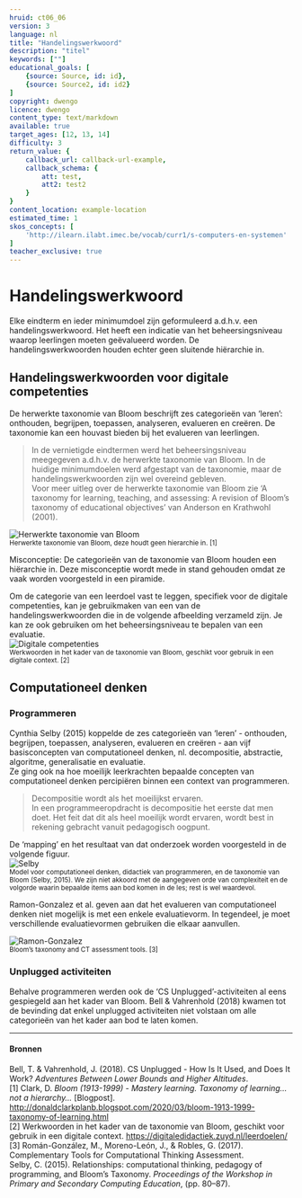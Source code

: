 ```yaml
---
hruid: ct06_06
version: 3
language: nl
title: "Handelingswerkwoord"
description: "titel"
keywords: [""]
educational_goals: [
    {source: Source, id: id}, 
    {source: Source2, id: id2}
]
copyright: dwengo
licence: dwengo
content_type: text/markdown
available: true
target_ages: [12, 13, 14]
difficulty: 3
return_value: {
    callback_url: callback-url-example,
    callback_schema: {
        att: test,
        att2: test2
    }
}
content_location: example-location
estimated_time: 1
skos_concepts: [
    'http://ilearn.ilabt.imec.be/vocab/curr1/s-computers-en-systemen'
]
teacher_exclusive: true
---
```


# Handelingswerkwoord

Elke eindterm en ieder minimumdoel zijn geformuleerd a.d.h.v. een handelingswerkwoord. Het heeft een indicatie van het beheersingsniveau waarop leerlingen moeten geëvalueerd worden. De handelingswerkwoorden houden echter geen sluitende hiërarchie in.  

## Handelingswerkwoorden voor digitale competenties

De herwerkte taxonomie van Bloom beschrijft zes categorieën van ‘leren’: onthouden, begrijpen, toepassen, analyseren, evalueren en creëren. De taxonomie kan een houvast bieden bij het evalueren van leerlingen. 

> In de vernietigde eindtermen werd het beheersingsniveau meegegeven a.d.h.v. de herwerkte taxonomie van Bloom. In de huidige minimumdoelen werd afgestapt van de taxonomie, maar de handelingswerkwoorden zijn wel overeind gebleven.<br>
Voor meer uitleg over de herwerkte taxonomie van Bloom zie ‘A taxonomy for learning, teaching, and assessing: A revision of Bloom’s taxonomy of educational objectives’ van Anderson en Krathwohl (2001).

![Herwerkte taxonomie van Bloom](embed/herwerktebloom.png)<br>
<sub>Herwerkte taxonomie van Bloom, deze houdt geen hierarchie in. [1]</sub>

<div class="alert alert-box alert-danger">
Misconceptie: De categorieën van de taxonomie van Bloom houden een hiërarchie in. Deze misconceptie wordt mede in stand gehouden omdat ze vaak worden voorgesteld in een piramide.
</div>

Om de categorie van een leerdoel vast te leggen, specifiek voor de digitale competenties, kan je gebruikmaken van een van de handelingswerkwoorden die in de volgende afbeelding verzameld zijn. Je kan ze ook gebruiken om het beheersingsniveau te bepalen van een evaluatie.<br>
![Digitale competenties](embed/digitalebloom.png)<br>
<sub>Werkwoorden in het kader van de taxonomie van Bloom, geschikt voor gebruik in een digitale context. [2]</sub>

## Computationeel denken

### Programmeren

Cynthia Selby (2015) koppelde de zes categorieën van ‘leren’ - onthouden, begrijpen, toepassen, analyseren, evalueren en creëren - aan vijf basisconcepten van computationeel denken,  nl. decompositie, abstractie, algoritme, generalisatie en evaluatie. <br>
Ze ging ook na hoe moeilijk leerkrachten bepaalde concepten van computationeel denken percipiëren binnen een context van programmeren. 
> Decompositie wordt als het moeilijkst ervaren. <br>
In een programmeeropdracht is decompositie het eerste dat men doet. Het feit dat dit als heel moeilijk wordt ervaren, wordt best in rekening gebracht vanuit pedagogisch oogpunt.

De ‘mapping’ en het resultaat van dat onderzoek worden voorgesteld in de volgende figuur.<br>
![Selby](embed/selbybloom.png)<br>
<sub>Model voor computationeel denken, didactiek van programmeren, en de taxonomie van Bloom (Selby, 2015). We zijn niet akkoord met de
aangegeven orde van complexiteit en de volgorde waarin bepaalde items aan bod komen in de les; rest is wel waardevol.</sub>

Ramon-Gonzalez et al. geven aan dat het evalueren van computationeel denken niet mogelijk is met een enkele evaluatievorm. In tegendeel, je moet verschillende evaluatievormen gebruiken die elkaar aanvullen. 

![Ramon-Gonzalez](embed/roblesbloom.png)<br>
<sub>Bloom’s taxonomy and CT assessment tools. [3]</sub>

### Unplugged activiteiten

Behalve programmeren werden ook de ‘CS Unplugged’-activiteiten al eens gespiegeld aan het kader van Bloom. Bell & Vahrenhold (2018) kwamen tot de bevinding dat enkel unplugged activiteiten niet volstaan om alle categorieën van het kader aan bod te laten komen.


-------------------------------------
#### Bronnen
Bell, T. & Vahrenhold, J. (2018). CS Unplugged - How Is It Used, and Does It Work? *Adventures Between Lower Bounds and Higher Altitudes*.<br>
[1] Clark, D. *Bloom (1913-1999) - Mastery learning. Taxonomy of learning… not a hierarchy…* [Blogpost]. http://donaldclarkplanb.blogspot.com/2020/03/bloom-1913-1999-taxonomy-of-learning.html<br>
[2] Werkwoorden in het kader van de taxonomie van Bloom, geschikt voor gebruik in een digitale context. https://digitaledidactiek.zuyd.nl/leerdoelen/<br>
[3] Román-González, M., Moreno-León, J., & Robles, G. (2017). Complementary Tools for Computational Thinking Assessment. <br>
Selby, C. (2015). Relationships: computational thinking, pedagogy of programming, and Bloom’s Taxonomy. *Proceedings of the Workshop in Primary and Secondary Computing Education*, (pp. 80–87).
